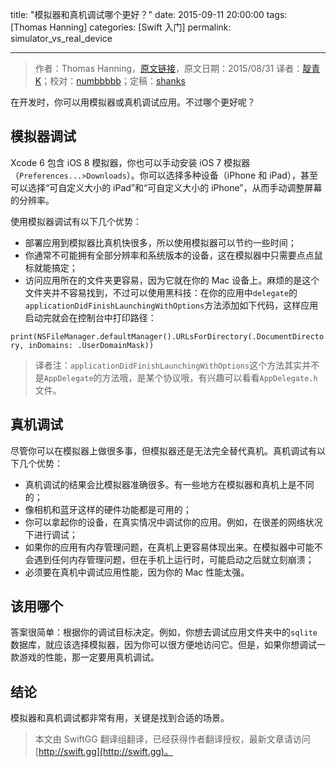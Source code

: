 title: "模拟器和真机调试哪个更好？"
date: 2015-09-11 20:00:00
tags: [Thomas Hanning]
categories: [Swift 入门]
permalink: simulator_vs_real_device

---
> 作者：Thomas Hanning，[原文链接](http://www.thomashanning.com/simulator-vs-real-device/)，原文日期：2015/08/31
> 译者：[靛青K](http://www.dianqk.org/)；校对：[numbbbbb](http://numbbbbb.com/)；定稿：[shanks](http://codebuild.me/)
  






 

在开发时，你可以用模拟器或真机调试应用。不过哪个更好呢？ 

<!--more-->

## 模拟器调试     

Xcode 6 包含 iOS 8 模拟器，你也可以手动安装 iOS 7 模拟器（`Preferences...>Downloads`）。你可以选择多种设备（iPhone 和 iPad），甚至可以选择“可自定义大小的 iPad”和“可自定义大小的 iPhone”，从而手动调整屏幕的分辨率。   

使用模拟器调试有以下几个优势：   

* 部署应用到模拟器比真机快很多，所以使用模拟器可以节约一些时间；
* 你通常不可能拥有全部分辨率和系统版本的设备，这在模拟器中只需要点点鼠标就能搞定；
* 访问应用所在的文件夹更容易，因为它就在你的 Mac 设备上。麻烦的是这个文件夹并不容易找到，不过可以使用黑科技：在你的应用中`delegate`的`applicationDidFinishLaunchingWithOptions`方法添加如下代码，这样应用启动完就会在控制台中打印路径：

`print(NSFileManager.defaultManager().URLsForDirectory(.DocumentDirectory, inDomains: .UserDomainMask))`

> 译者注：`applicationDidFinishLaunchingWithOptions`这个方法其实并不是`AppDelegate`的方法哦，是某个协议哦，有兴趣可以看看`AppDelegate.h`文件。    

## 真机调试     

尽管你可以在模拟器上做很多事，但模拟器还是无法完全替代真机。真机调试有以下几个优势：    

* 真机调试的结果会比模拟器准确很多。有一些地方在模拟器和真机上是不同的； 
* 像相机和蓝牙这样的硬件功能都是可用的；
* 你可以拿起你的设备，在真实情况中调试你的应用。例如，在很差的网络状况下进行调试；
* 如果你的应用有内存管理问题，在真机上更容易体现出来。在模拟器中可能不会遇到任何内存管理问题，但在手机上运行时，可能启动之后就立刻崩溃；
* 必须要在真机中调试应用性能，因为你的 Mac 性能太强。    

## 该用哪个  

答案很简单：根据你的调试目标决定。例如，你想去调试应用文件夹中的`sqlite`数据库，就应该选择模拟器，因为你可以很方便地访问它。但是，如果你想调试一款游戏的性能，那一定要用真机调试。    

## 结论    

模拟器和真机调试都非常有用，关键是找到合适的场景。
> 本文由 SwiftGG 翻译组翻译，已经获得作者翻译授权，最新文章请访问 [http://swift.gg](http://swift.gg)。